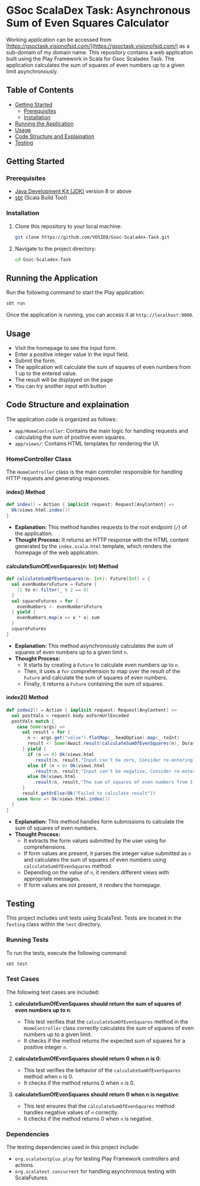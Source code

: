 # GSoc ScalaDex Task: Asynchronous Sum of Even Squares Calculator

Working application can be accessed from [https://gsoctask.visionofsid.com/](https://gsoctask.visionofsid.com/) as a sub-domain of my domain name.
This repository contains a web application built using the Play Framework in Scala for Gsoc Scaladex Task. The application calculates the sum of squares of even numbers up to a given limit asynchronously.

## Table of Contents

- [Getting Started](#getting-started)
  - [Prerequisites](#prerequisites)
  - [Installation](#installation)
- [Running the Application](#running-the-application)
- [Usage](#usage)
- [Code Structure and Explaination](#code-structure-and-explaination)
- [Testing](#testing)

## Getting Started

### Prerequisites

- [Java Development Kit (JDK)](https://adoptopenjdk.net/) version 8 or above
- [sbt](https://www.scala-sbt.org/) (Scala Build Tool)

### Installation

1. Clone this repository to your local machine:

   ```bash
   git clone https://github.com/VOSID8/Gsoc-Scaladex-Task.git
   ```

2. Navigate to the project directory:

   ```bash
   cd Gsoc-Scaladex-Task
   ```

## Running the Application

Run the following command to start the Play application:

```bash
sbt run
```

Once the application is running, you can access it at `http://localhost:9000`.

## Usage

- Visit the homepage to see the input form.
- Enter a positive integer value in the input field.
- Submit the form.
- The application will calculate the sum of squares of even numbers from 1 up to the entered value.
- The result will be displayed on the page
- You can try another input with button

## Code Structure and explaination

The application code is organized as follows:

- `app/HomeController`: Contains the main logic for handling requests and calculating the sum of positive even squares.
- `app/views/`: Contains HTML templates for rendering the UI.

### HomeController Class

The `HomeController` class is the main controller responsible for handling HTTP requests and generating responses.

#### index() Method

```scala
def index() = Action { implicit request: Request[AnyContent] =>
  Ok(views.html.index())
}
```

- **Explanation:** This method handles requests to the root endpoint (`/`) of the application.
- **Thought Process:** It returns an HTTP response with the HTML content generated by the `index.scala.html` template, which renders the homepage of the web application.

#### calculateSumOfEvenSquares(n: Int) Method

```scala
def calculateSumOfEvenSquares(n: Int): Future[Int] = {
  val evenNumbersFuture = Future {
    (1 to n).filter(_ % 2 == 0) 
  }
  val squareFutures = for {
    evenNumbers <- evenNumbersFuture
  } yield {
    evenNumbers.map(x => x * x).sum 
  }
  squareFutures
}
```

- **Explanation:** This method asynchronously calculates the sum of squares of even numbers up to a given limit `n`.
- **Thought Process:** 
  - It starts by creating a `Future` to calculate even numbers up to `n`.
  - Then, it uses a `for` comprehension to map over the result of the `Future` and calculate the sum of squares of even numbers.
  - Finally, it returns a `Future` containing the sum of squares.

#### index2() Method

```scala
def index2() = Action { implicit request: Request[AnyContent] =>
  val postVals = request.body.asFormUrlEncoded
  postVals match {
    case Some(args) =>
      val result = for {
        n <- args.get("value").flatMap(_.headOption).map(_.toInt)
        result <- Some(Await.result(calculateSumOfEvenSquares(n), Duration.Inf))
      } yield {
        if (n == 0) Ok(views.html
          .result(n, result,"Input can't be zero, Consider re-entering correct inputs"))
        else if (n < 0) Ok(views.html
          .result(n, result,"Input can't be negative, Consider re-entering correct inputs"))
        else Ok(views.html
          .result(n, result,"The sum of squares of even numbers from 1 upto " + n + " is " + result))
      }
      result.getOrElse(Ok("Failed to calculate result")) 
    case None => Ok(views.html.index()) 
  }
}
```

- **Explanation:** This method handles form submissions to calculate the sum of squares of even numbers.
- **Thought Process:**
  - It extracts the form values submitted by the user using for comprehensions.
  - If form values are present, it parses the integer value submitted as `n` and calculates the sum of squares of even numbers using `calculateSumOfEvenSquares` method.
  - Depending on the value of `n`, it renders different views with appropriate messages.
  - If form values are not present, it renders the homepage.


## Testing

This project includes unit tests using ScalaTest. Tests are located in the `Testing` class within the `test` directory.

### Running Tests

To run the tests, execute the following command:

```bash
sbt test
```

### Test Cases

The following test cases are included:

1. **calculateSumOfEvenSquares should return the sum of squares of even numbers up to n**: 
   - This test verifies that the `calculateSumOfEvenSquares` method in the `HomeController` class correctly calculates the sum of squares of even numbers up to a given limit.
   - It checks if the method returns the expected sum of squares for a positive integer `n`.

2. **calculateSumOfEvenSquares should return 0 when n is 0**: 
   - This test verifies the behavior of the `calculateSumOfEvenSquares` method when `n` is 0.
   - It checks if the method returns 0 when `n` is 0.

3. **calculateSumOfEvenSquares should return 0 when n is negative**: 
   - This test ensures that the `calculateSumOfEvenSquares` method handles negative values of `n` correctly.
   - It checks if the method returns 0 when `n` is negative.

### Dependencies

The testing dependencies used in this project include:

- `org.scalatestplus.play` for testing Play Framework controllers and actions.
- `org.scalatest.concurrent` for handling asynchronous testing with ScalaFutures.

